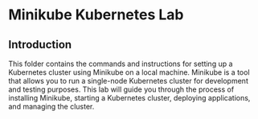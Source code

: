 # Minikube Kubernetes Lab

## Introduction

This folder contains the commands and instructions for setting up a Kubernetes cluster using Minikube on a local machine. Minikube is a tool that allows you to run a single-node Kubernetes cluster for development and testing purposes. This lab will guide you through the process of installing Minikube, starting a Kubernetes cluster, deploying applications, and managing the cluster.
